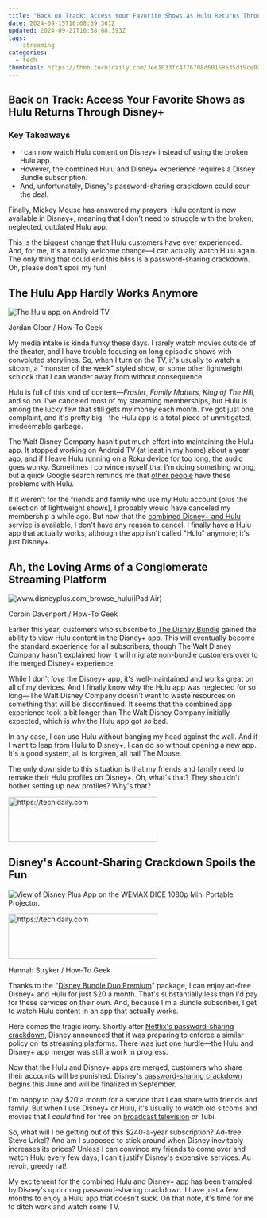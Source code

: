 ```yaml
---
title: "Back on Track: Access Your Favorite Shows as Hulu Returns Through Disney+"
date: 2024-09-15T16:08:59.361Z
updated: 2024-09-21T16:38:08.393Z
tags:
  - streaming
categories:
  - tech
thumbnail: https://thmb.techidaily.com/3ee1033fc4776708d60168535df9ce0ace02b9d450e390888f83793293d3623b.jpg
---
```


## Back on Track: Access Your Favorite Shows as Hulu Returns Through Disney+

### Key Takeaways

* I can now watch Hulu content on Disney+ instead of using the broken Hulu app.
* However, the combined Hulu and Disney+ experience requires a Disney Bundle subscription.
* And, unfortunately, Disney's password-sharing crackdown could sour the deal.

 Finally, Mickey Mouse has answered my prayers. Hulu content is now available in Disney+, meaning that I don't need to struggle with the broken, neglected, outdated Hulu app.

 This is the biggest change that Hulu customers have ever experienced. And, for me, it's a totally welcome change—I can actually watch Hulu again. The only thing that could end this bliss is a password-sharing crackdown. Oh, please don't spoil my fun!

##  The Hulu App Hardly Works Anymore

![The Hulu app on Android TV.](https://static1.howtogeekimages.com/wordpress/wp-content/uploads/2024/05/52766650950_e6b46988a6_o.jpg) 

Jordan Gloor / How-To Geek

 My media intake is kinda funky these days. I rarely watch movies outside of the theater, and I have trouble focusing on long episodic shows with convoluted storylines. So, when I turn on the TV, it's usually to watch a sitcom, a "monster of the week" styled show, or some other lightweight schlock that I can wander away from without consequence.

 Hulu is full of this kind of content—_Frasier_, _Family Matters_, _King of The Hill_, and so on. I've canceled most of my streaming memberships, but Hulu is among the lucky few that still gets my money each month. I've got just one complaint, and it's pretty big—the Hulu app is a total piece of unmitigated, irredeemable garbage.

 The Walt Disney Company hasn't put much effort into maintaining the Hulu app. It stopped working on Android TV (at least in my home) about a year ago, and if I leave Hulu running on a Roku device for too long, the audio goes wonky. Sometimes I convince myself that I'm doing something wrong, but a quick Google search reminds me that [other people](https://www.reddit.com/r/AndroidTV/comments/180d4kf/just%5Flearned%5Fthe%5Fhulu%5Fapp%5Ffor%5Fandroid%5Ftv%5Fis/) have these problems with Hulu.

 If it weren't for the friends and family who use my Hulu account (plus the selection of lightweight shows), I probably would have canceled my membership a while ago. But now that the [combined Disney+ and Hulu service](https://extra-guidance.techidaily.com/updated-magnify-marvel-the-ultimate-10-camera-lens-guide/) is available, I don't have any reason to cancel. I finally have a Hulu app that actually works, although the app isn't called "Hulu" anymore; it's just Disney+.

##  Ah, the Loving Arms of a Conglomerate Streaming Platform

![www.disneyplus.com_browse_hulu(iPad Air)](https://static1.howtogeekimages.com/wordpress/wp-content/uploads/2023/12/www-disneyplus-com_browse_hulu-ipad-air.png) 

Corbin Davenport / How-To Geek

 Earlier this year, customers who subscribe to [The Disney Bundle](https://www.google.com/search?q=disney+bundle) gained the ability to view Hulu content in the Disney+ app. This will eventually become the standard experience for all subscribers, though The Walt Disney Company hasn't explained how it will migrate non-bundle customers over to the merged Disney+ experience.

 While I don't _love_ the Disney+ app, it's well-maintained and works great on all of my devices. And I finally know why the Hulu app was neglected for so long—The Walt Disney Company doesn't want to waste resources on something that will be discontinued. It seems that the combined app experience took a bit longer than The Walt Disney Company initially expected, which is why the Hulu app got _so_ bad.

 In any case, I can use Hulu without banging my head against the wall. And if I want to leap from Hulu to Disney+, I can do so without opening a new app. It's a good system, all is forgiven, all hail The Mouse.

 The only downside to this situation is that my friends and family need to remake their Hulu profiles on Disney+. Oh, what's that? They shouldn't bother setting up new profiles? Why's that?

<!-- affiliate ads begin -->
<a href="https://homestyler.sjv.io/c/5597632/1943750/22993" target="_top" id="1943750">
  <img src="//a.impactradius-go.com/display-ad/22993-1943750" border="0" alt="https://techidaily.com" width="300" height="90"/>
</a>
<img height="0" width="0" src="https://homestyler.sjv.io/i/5597632/1943750/22993" style="position:absolute;visibility:hidden;" border="0" />
<!-- affiliate ads end -->

##  Disney's Account-Sharing Crackdown Spoils the Fun

![View of Disney Plus App on the WEMAX DICE 1080p Mini Portable Projector.](https://static1.howtogeekimages.com/wordpress/wp-content/uploads/2024/05/52709190508_3dc5be0a6e_o.jpg) 

<!-- affiliate ads begin -->
<a href="https://aligracehair.sjv.io/c/5597632/1972693/19272" target="_top" id="1972693">
  <img src="//a.impactradius-go.com/display-ad/19272-1972693" border="0" alt="https://techidaily.com" width="300" height="90"/>
</a>
<img height="0" width="0" src="https://aligracehair.sjv.io/i/5597632/1972693/19272" style="position:absolute;visibility:hidden;" border="0" />
<!-- affiliate ads end -->

Hannah Stryker / How-To Geek

 Thanks to the "[Disney Bundle Duo Premium](https://www.google.com/search?q=disney+bundle)" package, I can enjoy ad-free Disney+ and Hulu for just $20 a month. That's substantially less than I'd pay for these services on their own. And, because I'm a Bundle subscriber, I get to watch Hulu content in an app that actually works.

 Here comes the tragic irony. Shortly after [Netflix's password-sharing crackdown](https://facebook-record-videos.techidaily.com/updated-2024-approved-does-rapid-subscription-improve-video-watching/), Disney announced that it was preparing to enforce a similar policy on its streaming platforms. There was just one hurdle—the Hulu and Disney+ app merger was still a work in progress.

 Now that the Hulu and Disney+ apps are merged, customers who share their accounts will be punished. Disney's [password-sharing crackdown](https://extra-hints.techidaily.com/updated-best-color-correction-app/) begins this June and will be finalized in September.

 I'm happy to pay $20 a month for a service that I can share with friends and family. But when I use Disney+ or Hulu, it's usually to watch old sitcoms and movies that I _could_ find for free on [broadcast television](https://youtube-stream.techidaily.com/2024-approved-unwinding-watchlists-youtubes-route-for-playback-in-opposite-direction/) or Tubi.

 So, what will I be getting out of this $240-a-year subscription? Ad-free Steve Urkel? And am I supposed to stick around when Disney inevitably increases its prices? Unless I can convince my friends to come over and watch Hulu every few days, I can't justify Disney's expensive services. Au revoir, greedy rat!

 My excitement for the combined Hulu and Disney+ app has been trampled by Disney's upcoming password-sharing crackdown. I have just a few months to enjoy a Hulu app that doesn't suck. On that note, it's time for me to ditch work and watch some TV.

<ins class="adsbygoogle"
     style="display:block"
     data-ad-format="autorelaxed"
     data-ad-client="ca-pub-7571918770474297"
     data-ad-slot="1223367746"></ins>

<ins class="adsbygoogle"
     style="display:block"
     data-ad-client="ca-pub-7571918770474297"
     data-ad-slot="8358498916"
     data-ad-format="auto"
     data-full-width-responsive="true"></ins>



